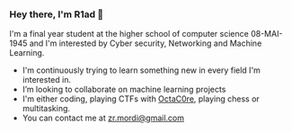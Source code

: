 ### Hey there, I'm R1ad 👋


I'm a final year student at the higher school of computer science 08-MAI-1945 and I'm interested by Cyber security, Networking and Machine Learning.

- I'm continuously trying to learn something new in every field I'm interested in.
- I’m looking to collaborate on machine learning projects
- I'm either coding, playing CTFs with [OctaC0re](https://ctftime.org/team/141485), playing chess or multitasking.
- You can contact me at zr.mordi@gmail.com


